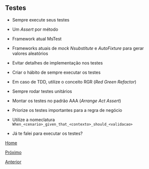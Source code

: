 ## Testes

- Sempre execute seus testes

- Um _Assert_ por método

- Framework atual MsTest

- Frameworks atuais de _mock_ _Nsubstitute_ e _AutoFixture_ para gerar valores aleatórios

- Evitar detalhes de implementação nos testes

- Criar o hábito de sempre executar os testes

- Em caso de TDD, utilize o conceito RGR (_Red Green Refactor_)

- Sempre rodar testes unitários

- Montar os testes no padrão AAA (_Arrange Act Assert_)

- Priorize os testes importantes para a regra de negócio

- Utilize a nomeclatura `When_<cenario>_given_that_<contexto>_should_<validacao>`

- Já te falei para executar os testes?



[Home](https://github.com/devhunes/docs)

[Próximo](https://github.com/devhunes/docs/blob/master/codingGuidelines/Exceptions.md)

[Anterior](https://github.com/devhunes/docs/blob/master/codingGuidelines/Comments.md)